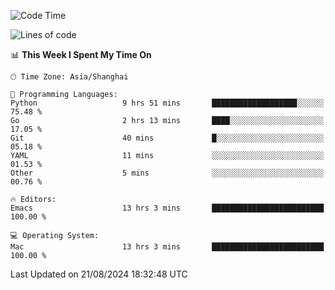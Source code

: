<!--START_SECTION:waka-->
![Code Time](http://img.shields.io/badge/Code%20Time-2%2C142%20hrs%2050%20mins-blue)

![Lines of code](https://img.shields.io/badge/From%20Hello%20World%20I%27ve%20Written-308.0%20thousand%20lines%20of%20code-blue)

📊 **This Week I Spent My Time On** 

```text
🕑︎ Time Zone: Asia/Shanghai

💬 Programming Languages: 
Python                   9 hrs 51 mins       ███████████████████░░░░░░   75.48 % 
Go                       2 hrs 13 mins       ████░░░░░░░░░░░░░░░░░░░░░   17.05 % 
Git                      40 mins             █░░░░░░░░░░░░░░░░░░░░░░░░   05.18 % 
YAML                     11 mins             ░░░░░░░░░░░░░░░░░░░░░░░░░   01.53 % 
Other                    5 mins              ░░░░░░░░░░░░░░░░░░░░░░░░░   00.76 % 

🔥 Editors: 
Emacs                    13 hrs 3 mins       █████████████████████████   100.00 % 

💻 Operating System: 
Mac                      13 hrs 3 mins       █████████████████████████   100.00 % 
```


 Last Updated on 21/08/2024 18:32:48 UTC
<!--END_SECTION:waka-->

